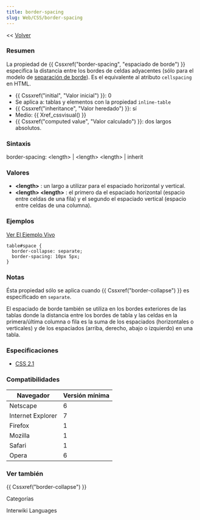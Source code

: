 ```yaml
---
title: border-spacing
slug: Web/CSS/border-spacing
---
```


<< [Volver](/es/Gu%c3%ada_de_referencia_de_CSS)

### Resumen

La propiedad de {{ Cssxref("border-spacing", "espaciado de borde") }} especifica la distancia entre los bordes de celdas adyacentes (sólo para el modelo de [separación de borde](/es/CSS/border-collapse)). Es el equivalente al atributo `cellspacing` en HTML.

- {{ Cssxref("initial", "Valor inicial") }}: 0
- Se aplica a: tablas y elementos con la propiedad `inline-table`
- {{ Cssxref("inheritance", "Valor heredado") }}: sí
- Medio: {{ Xref_cssvisual() }}
- {{ Cssxref("computed value", "Valor calculado") }}: dos largos absolutos.

### Sintaxis

border-spacing: \<length> | \<length> \<length> | inherit

### Valores

- **\<length>** : un largo a utilizar para el espaciado horizontal y vertical.
- **\<length> \<length>** : el primero da el espaciado horizontal (espacio entre celdas de una fila) y el segundo el espaciado vertical (espacio entre celdas de una columna).

### Ejemplos

[Ver El Ejemplo Vivo](/samples/cssref/border-spacing.html)

```
table#space {
  border-collapse: separate;
  border-spacing: 10px 5px;
}
```

### Notas

Ésta propiedad sólo se aplica cuando {{ Cssxref("border-collapse") }} es especificado en `separate`.

El espaciado de borde también se utiliza en los bordes exteriores de las tablas donde la distancia entre los bordes de tabla y las celdas en la primera/última columna o fila es la suma de los espaciados (horizontales o verticales) y de los espaciados (arriba, derecho, abajo o izquierdo) en una tabla.

### Especificaciones

- [CSS 2.1](http://www.w3.org/TR/CSS21/tables.html#propdef-border-spacing)

### Compatibilidades

| Navegador         | Versión mínima |
| ----------------- | -------------- |
| Netscape          | 6              |
| Internet Explorer | 7              |
| Firefox           | 1              |
| Mozilla           | 1              |
| Safari            | 1              |
| Opera             | 6              |

### Ver también

{{ Cssxref("border-collapse") }}

Categorías

Interwiki Languages
